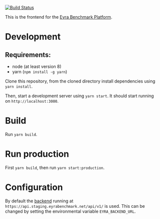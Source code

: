 [![Build Status](https://travis-ci.org/EYRA-Benchmark/eyra-frontend.svg?branch=master)](https://travis-ci.org/EYRA-Benchmark/eyra-frontend)

This is the frontend for the [Eyra Benchmark Platform](https://www.eyrabenchmark.net).

# Development
## Requirements:
- node (at least version 8)
- yarn (``npm install -g yarn``)

Clone this repository, from the cloned directory install dependencies using ``yarn install``.

Then, start a development server using ``yarn start``. It should start running on `http://localhost:3000`.

# Build
Run `yarn build`.

# Run production
First `yarn build`, then run `yarn start:production`.

# Configuration
By default the [backend](https://www.github.com/EYRA-Benchmark/comic) running at `https://api.staging.eyrabenchmark.net/api/v1/` is used. This can be changed by setting the environmental variable
`EYRA_BACKEND_URL`.

